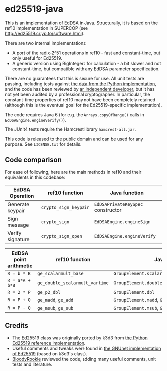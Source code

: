 ed25519-java
============

This is an implementation of EdDSA in Java. Structurally, it is based on the ref10 implementation in SUPERCOP (see http://ed25519.cr.yp.to/software.html).

There are two internal implementations:
* A port of the radix-2^51 operations in ref10 - fast and constant-time, but only useful for Ed25519.
* A generic version using BigIntegers for calculation - a bit slower and not constant-time, but compatible with any EdDSA parameter specification.

There are no guarantees that this is secure for use. All unit tests are passing, including tests against [the data from the Python implementation](http://ed25519.cr.yp.to/python/sign.input), and the code has been reviewed by [an independent developer](https://github.com/BloodyRookie), but it has not yet been audited by a professional cryptographer. In particular, the constant-time properties of ref10 may not have been completely retained (although this is the eventual goal for the Ed25519-specific implementation).

The code requires Java 6 (for e.g. the `Arrays.copyOfRange()` calls in `EdDSAEngine.engineVerify()`).

The JUnit4 tests require the Hamcrest library `hamcrest-all.jar`.

This code is released to the public domain and can be used for any purpose. See `LICENSE.txt` for details.

Code comparison
---------------

For ease of following, here are the main methods in ref10 and their equivalents in this codebase:

| EdDSA Operation | ref10 function | Java function |
| --------------- | -------------- | ------------- |
| Generate keypair | `crypto_sign_keypair` | `EdDSAPrivateKeySpec` constructor |
| Sign message | `crypto_sign` | `EdDSAEngine.engineSign` |
| Verify signature | `crypto_sign_open` | `EdDSAEngine.engineVerify` |

| EdDSA point arithmetic | ref10 function | Java function |
| ---------------------- | -------------- | ------------- |
| `R = b * B` | `ge_scalarmult_base` | `GroupElement.scalarMultiply` |
| `R = a*A + b*B` | `ge_double_scalarmult_vartime` | `GroupElement.doubleScalarMultiplyVariableTime` |
| `R = 2 * P` | `ge_p2_dbl` | `GroupElement.dbl` |
| `R = P + Q` | `ge_madd`, `ge_add` | `GroupElement.madd`, `GroupElement.add` |
| `R = P - Q` | `ge_msub`, `ge_sub` | `GroupElement.msub`, `GroupElement.sub` |

Credits
-------

* The Ed25519 class was originally ported by k3d3 from [the Python Ed25519 reference implementation](http://ed25519.cr.yp.to/python/ed25519.py).
* Useful comments and tweaks were found in [the GNUnet implementation of Ed25519](https://gnunet.org/svn/gnunet-java/src/main/java/org/gnunet/util/crypto/) (based on k3d3's class).
* [BloodyRookie](https://github.com/BloodyRookie) reviewed the code, adding many useful comments, unit tests and literature.

